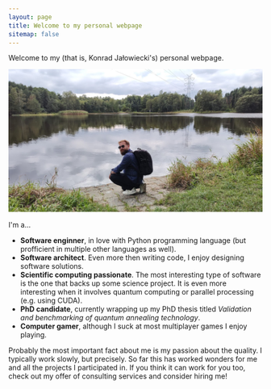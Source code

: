 ```yaml
---
layout: page
title: Welcome to my personal webpage
sitemap: false
---
```


Welcome to my (that is, Konrad Jałowiecki's) personal webpage.

![My ugly face](/assets/img/kj.jpg)

I'm a... 

- **Software enginner**, in love with Python programming language (but profficient in multiple 
  other languages as well).
- **Software architect**. Even more then writing code, I enjoy designing software solutions.
- **Scientific computing passionate**. The most interesting type of software is the one that
  backs up some science project. It is even more interesting when it involves quantum computing
  or parallel processing (e.g. using CUDA).
- **PhD candidate**, currently wrapping up my PhD thesis titled *Validation and benchmarking of 
  quantum annealing technology*.
- **Computer gamer**, although I suck at most multiplayer games I enjoy playing.

Probably the most important fact about me is my passion about the quality. I typically work slowly,
but precisely. So far this has worked wonders for me and all the projects I participated in. If you
think it can work for you too, check out my offer of consulting services and consider hiring me!
